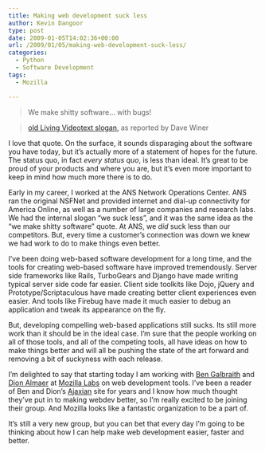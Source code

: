 ```yaml
---
title: Making web development suck less
author: Kevin Dangoor
type: post
date: 2009-01-05T14:02:36+00:00
url: /2009/01/05/making-web-development-suck-less/
categories:
  - Python
  - Software Development
tags:
  - Mozilla

---
```

> We make shitty software&#8230; with bugs!
  
> [old Living Videotext slogan,][1] as reported by Dave Winer 

I love that quote. On the surface, it sounds disparaging about the software you have today, but it&#8217;s actually more of a statement of hopes for the future. The status quo, in fact _every status quo_, is less than ideal. It&#8217;s great to be proud of your products and where you are, but it&#8217;s even more important to keep in mind how much more there is to do.

Early in my career, I worked at the ANS Network Operations Center. ANS ran the original NSFNet and provided internet and dial-up connectivity for America Online, as well as a number of large companies and research labs. We had the internal slogan &#8220;we suck less&#8221;, and it was the same idea as the &#8220;we make shitty software&#8221; quote. At ANS, we _did_ suck less than our competitors. But, every time a customer&#8217;s connection was down we knew we had work to do to make things even better.

I&#8217;ve been doing web-based software development for a long time, and the tools for creating web-based software have improved tremendously. Server side frameworks like Rails, TurboGears and Django have made writing typical server side code far easier. Client side toolkits like Dojo, jQuery and Prototype/Scriptaculous have made creating better client experiences even easier. And tools like Firebug have made it much easier to debug an application and tweak its appearance on the fly.

But, developing compelling web-based applications still sucks. Its still more work than it should be in the ideal case. I&#8217;m sure that the people working on all of those tools, and all of the competing tools, all have ideas on how to make things better and will all be pushing the state of the art forward and removing a bit of suckyness with each release.

I&#8217;m delighted to say that starting today I am working with [Ben Galbraith][2] and [Dion Almaer][3] at [Mozilla Labs][4] on web development tools. I&#8217;ve been a reader of Ben and Dion&#8217;s [Ajaxian][5] site for years and I know how much thought they&#8217;ve put in to making webdev better, so I&#8217;m really excited to be joining their group. And Mozilla looks like a fantastic organization to be a part of.

It&#8217;s still a very new group, but you can bet that every day I&#8217;m going to be thinking about how I can help make web development easier, faster and better.

 [1]: http://www.scripting.com/davenet/1995/09/03/wemakeshittysoftware.html
 [2]: http://benzilla.galbraiths.org/
 [3]: http://almaer.com/blog/
 [4]: http://labs.mozilla.com/
 [5]: http://ajaxian.com/